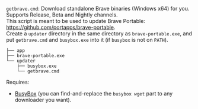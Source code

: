 `getbrave.cmd`: Download standalone Brave binaries (Windows x64) for you. Supports Release, Beta and Nightly channels.  
This script is meant to be used to update Brave Portable: https://github.com/portapps/brave-portable.  
Create a `updater` directory in the same directory as `brave-portable.exe`, and put `getbrave.cmd` and `busybox.exe` into it (if `busybox` is not on `PATH`).  
```
├── app  
├── brave-portable.exe  
└── updater  
    ├── busybox.exe  
    └── getbrave.cmd
```  
Requires:  
- [BusyBox](https://frippery.org/files/busybox/busybox.exe) (you can find-and-replace the `busybox wget` part to any downloader you want).  
